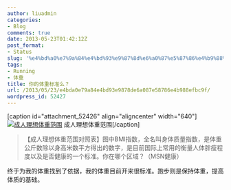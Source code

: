 ```yaml
---
author: liuadmin
categories:
- Blog
comments: true
date: 2013-05-23T01:42:12Z
post_format:
- Status
slug: '%e4%bd%a0%e7%9a%84%e4%bd%93%e9%87%8d%e6%a0%87%e5%87%86%e4%b9%88%ef%bc%9f'
tags:
- Running
- 体重
title: 你的体重标准么？
url: /2013/05/23/e4bda0e79a84e4bd93e9878de6a087e58786e4b988efbc9f/
wordpress_id: 52427
---
```


[caption id="attachment_52426" align="aligncenter" width="640"][![成人理想体重范围](http://7bv9gn.com1.z0.glb.clouddn.com/wp-content/uploads/2013/05/a02cee3bjw1e4xxhq050wj20hs0ppgq6.jpg)](http://7bv9gn.com1.z0.glb.clouddn.com/wp-content/uploads/2013/05/a02cee3bjw1e4xxhq050wj20hs0ppgq6.jpg) 成人理想体重范围[/caption]


<blockquote>【成人理想体重范围对照表】图中BMI指数，全名叫身体质量指数，是体重公斤数除以身高米数平方得出的数字，是目前国际上常用的衡量人体胖瘦程度以及是否健康的一个标准。你在哪个区域？（MSN健康）</blockquote>




终于为我的体重找到了依据，我的体重目前开来很标准。跑步则是保持体重，提高体质的基础。


